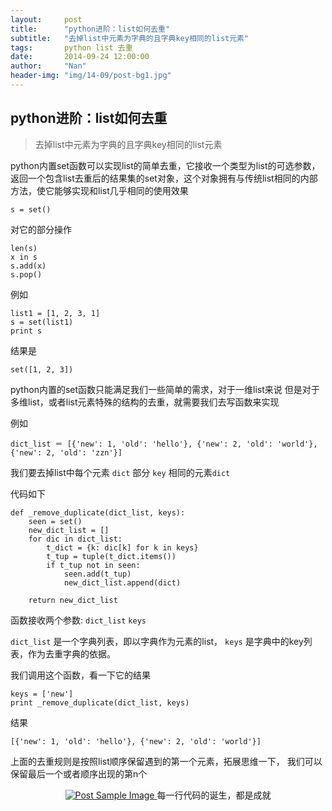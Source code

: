 ```yaml
---
layout:     post
title:      "python进阶：list如何去重"
subtitle:   "去掉list中元素为字典的且字典key相同的list元素"
tags:		python list 去重
date:       2014-09-24 12:00:00
author:     "Nan"
header-img: "img/14-09/post-bg1.jpg"
---
```


<h2>python进阶：list如何去重</h2>
<blockquote>去掉list中元素为字典的且字典key相同的list元素</blockquote>

<p>python内置set函数可以实现list的简单去重，它接收一个类型为list的可选参数，返回一个包含list去重后的结果集的set对象，这个对象拥有与传统list相同的内部方法，使它能够实现和list几乎相同的使用效果</p>

	s = set()

对它的部分操作

	len(s)
	x in s
	s.add(x)
	s.pop()

例如

	list1 = [1, 2, 3, 1]
	s = set(list1)
	print s

结果是

	set([1, 2, 3])

python内置的set函数只能满足我们一些简单的需求，对于一维list来说
但是对于多维list，或者list元素特殊的结构的去重，就需要我们去写函数来实现

例如

	dict_list ＝ [{'new': 1, 'old': 'hello'}, {'new': 2, 'old': 'world'}, {'new': 2, 'old': 'zzn'}]

我们要去掉list中每个元素 `dict` 部分 `key` 相同的元素`dict`

代码如下

	def _remove_duplicate(dict_list, keys):
	    seen = set()
	    new_dict_list = []
	    for dic in dict_list:
	        t_dict = {k: dic[k] for k in keys}
	        t_tup = tuple(t_dict.items())
	        if t_tup not in seen:
	            seen.add(t_tup)
	            new_dict_list.append(dict)

	    return new_dict_list

函数接收两个参数: `dict_list` `keys`

`dict_list` 是一个字典列表，即以字典作为元素的list，
`keys` 是字典中的key列表，作为去重字典的依据。

我们调用这个函数，看一下它的结果

	keys = ['new']
	print _remove_duplicate(dict_list, keys)

结果

	[{'new': 1, 'old': 'hello'}, {'new': 2, 'old': 'world'}]

上面的去重规则是按照list顺序保留遇到的第一个元素，拓展思维一下，
我们可以保留最后一个或者顺序出现的第n个


<center>
<a href="#">
    <img src="{{ site.baseurl }}/img/14-09/code1.png" alt="Post Sample Image">
</a>
<span class="caption text-muted">每一行代码的诞生，都是成就</span>
</center>
